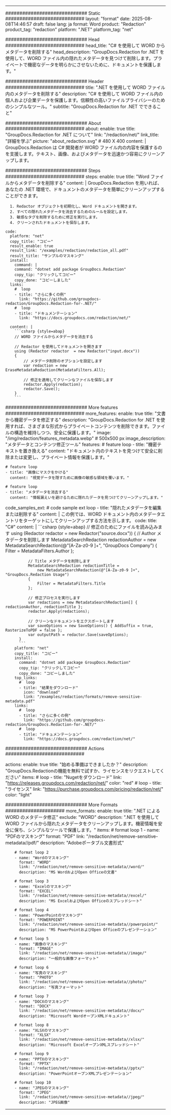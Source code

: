 
---
############################# Static ############################
layout: "format"
date:  2025-08-08T14:46:57
draft: false
lang: ja
format: Word
product: "Redaction"
product_tag: "redaction"
platform: ".NET"
platform_tag: "net"

############################# Head ############################
head_title: "C# を使用して WORD からメタデータを削除する"
head_description: "GroupDocs.Redaction for .NET を使用して、WORD ファイル内の隠れたメタデータを見つけて削除します。プライベートで機密なデータを明らかにさせないために、ドキュメントを保護します。"

############################# Header ############################
title: ".NET を使用して WORD ファイル内のメタデータを削除する" 
description: "C# を使用して WORD ファイル内の個人および企業データを保護します。信頼性の高いファイルプライバシーのためのシンプルなツール。"
subtitle: "GroupDocs.Redaction for .NET でできること" 

############################# About ############################
about:
    enable: true
    title: "GroupDocs.Redaction for .NET について"
    link: "/redaction/net/"
    link_title: "詳細を学ぶ"
    picture: "about_redaction.svg" # 480 X 400
    content: |
       GroupDocs.Redaction は C# 開発者が WORD ファイル内の内容を保護するのを支援します。テキスト、画像、およびメタデータを迅速かつ容易にクリーンアップします。

############################# Steps ############################
steps:
    enable: true
    title: "Word ファイルからメタデータを削除する"
    content: |
      GroupDocs.Redaction を用いれば、あなたの .NET 環境で、ドキュメントのメタデータを簡単にクリーンアップすることができます。
      
      1. Redactor オブジェクトを初期化し、Word ドキュメントを開きます。
      2. すべての隠れたメタデータを消去するためのルールを設定します。
      3. 敏感なタグを削除するために修正を実行します。
      4. クリーンされたドキュメントを保存します。
   
    code:
      platform: "net"
      copy_title: "コピー"
      result_enable: true
      result_link: "/examples/redaction/redaction_all.pdf"
      result_title: "サンプルのマスキング"
      install:
        command: |
        command: "dotnet add package GroupDocs.Redaction"
        copy_tip: "クリックしてコピー"
        copy_done: "コピーしました"
      links:
        #  loop
        - title: "さらに多くの例"
          link: "https://github.com/groupdocs-redaction/GroupDocs.Redaction-for-.NET/"
        #  loop
        - title: "ドキュメンテーション"
          link: "https://docs.groupdocs.com/redaction/net/"
          
      content: |
        ```csharp {style=abap}
        // WORD ファイルからメタデータを消去する

        // Redactor を使用してドキュメントを開きます
        using (Redactor redactor  = new Redactor("input.docx"))
        {
            // メタデータ削除のオプションを設定します
            var redaction = new EraseMetadataRedaction(MetadataFilters.All);
            
            // 修正を適用してクリーンなファイルを保存します
            redactor.Apply(redaction);
            redactor.Save();
        }
        ```            


############################# More features ############################
more_features:
  enable: true
  title: "文書から機密データを修正する"
  description: "GroupDocs.Redaction for .NET を使用すれば、さまざまな形式からプライベートコンテンツを削除できます。ファイルの構造を維持しつつ、安全に保護します。"
  image: "/img/redaction/features_metadata.webp" # 500x500 px
  image_description: "メタデータとコンテンツ修正ツール"
  features:
    # feature loop
    - title: "機密テキストを置き換える"
      content: "ドキュメント内のテキストを見つけて安全に削除または変更し、プライベート情報を保護します。"

    # feature loop
    - title: "画像にマスクをかける"
      content: "視覚データを隠すために画像の敏感な領域を覆います。"

    # feature loop
    - title: "メタデータを消去する"
      content: "情報漏えいを避けるために隠れたデータを見つけてクリーンアップします。"
      
  code_samples_ext:
    # code sample ext loop
    - title: "隠れたメタデータを編集または削除する"
      content: |
        この例では、WORD ドキュメント内のメタデータエントリをターゲットにしてクリーンアップする方法を示します。
      code:
        title: "C#"
        content: |
          ```csharp {style=abap}
          //  修正のためにファイルを読み込みます
          using (Redactor redactor  = new Redactor("source.docx"))
          {
              // Author メタデータを削除します
              MetadataSearchRedaction redactionAuthor = 
                  new MetadataSearchRedaction(@"[A-Za-z0-9 ]+", "GroupDocs Company")
              {
                  Filter = MetadataFilters.Author
              };

              // Title メタデータを削除します
              MetadataSearchRedaction redactionTitle = 
                  new MetadataSearchRedaction(@"[A-Za-z0-9 ]+", "GroupDocs.Redaction Usage")
              {
                  Filter = MetadataFilters.Title
              };

              // 修正プロセスを実行します
              var redactions = new MetadataSearchRedaction[] { redactionAuthor, redactionTitle };
              redactor.Apply(redactions);

              // クリーンなドキュメントをエクスポートします
              var saveOptions = new SaveOptions() { AddSuffix = true, RasterizeToPDF = false };
              var outputPath = redactor.Save(saveOptions);
          }
          ```
        platform: "net"
        copy_title: "コピー"
        install:
          command: "dotnet add package GroupDocs.Redaction"
          copy_tip: "クリックしてコピー"
          copy_done: "コピーしました"
        top_links:
          #  loop
          - title: "結果をダウンロード"
            icon: "download"
            link: "/examples/redaction/formats/remove-sensitive-metadata.pdf"
        links:
          #  loop
          - title: "さらに多くの例"
            link: "https://github.com/groupdocs-redaction/GroupDocs.Redaction-for-.NET/"
          #  loop
          - title: "ドキュメンテーション"
            link: "https://docs.groupdocs.com/redaction/net/"


############################# Actions ############################

actions:
  enable: true
  title: "始める準備はできましたか？"
  description: "GroupDocs.Redactionの機能を無料で試すか、ライセンスをリクエストしてください"
  items:
    #  loop
    - title: "Nugetをダウンロード"
      link: "https://releases.groupdocs.com/redaction/net/"
      color: "red"
        #  loop
    - title: "ライセンス"
      link: "https://purchase.groupdocs.com/pricing/redaction/net/"
      color: "light"


############################# More Formats #####################
more_formats:
    enable: true
    title: ".NET による WORD のメタデータ修正"
    exclude: "WORD"
    description: ".NET を使用して WORD ファイルから隠れたメタデータをクリーンアップします。機密情報を安全に保ち、シンプルなツールで保護します。"
    items: 
        # format loop 1
        - name: "PDFのマスキング"
          format: "PDF"
          link: "/redaction/net/remove-sensitive-metadata//pdf/"
          description: "Adobeポータブル文書形式"

        # format loop 2
        - name: "Wordのマスキング"
          format: "WORD"
          link: "/redaction/net/remove-sensitive-metadata//word/"
          description: "MS WordおよびOpen Officeの文書"
          
        # format loop 3
        - name: "Excelのマスキング"
          format: "EXCEL"
          link: "/redaction/net/remove-sensitive-metadata//excel/"
          description: "MS ExcelおよびOpen Officeのスプレッドシート"

        # format loop 4
        - name: "PowerPointのマスキング"
          format: "POWERPOINT"
          link: "/redaction/net/remove-sensitive-metadata//powerpoint/"
          description: "MS PowerPointおよびOpen Officeのプレゼンテーション"

        # format loop 5
        - name: "画像のマスキング"
          format: "IMAGE"
          link: "/redaction/net/remove-sensitive-metadata//image/"
          description: "一般的な画像フォーマット"

        # format loop 6
        - name: "写真のマスキング"
          format: "PHOTO"
          link: "/redaction/net/remove-sensitive-metadata//photo/"
          description: "写真フォーマット"

        # format loop 7
        - name: "DOCXのマスキング"
          format: "DOCX"
          link: "/redaction/net/remove-sensitive-metadata//docx/"
          description: "Microsoft WordオープンXMLドキュメント"
          
        # format loop 8
        - name: "XLSXのマスキング"
          format: "XLSX"
          link: "/redaction/net/remove-sensitive-metadata//xlsx/"
          description: "Microsoft ExcelオープンXMLスプレッドシート"
          
        # format loop 9
        - name: "PPTXのマスキング"
          format: "PPTX"
          link: "/redaction/net/remove-sensitive-metadata//pptx/"
          description: "PowerPointオープンXMLプレゼンテーション"

        # format loop 10
        - name: "JPEGのマスキング"
          format: "JPEG"
          link: "/redaction/net/remove-sensitive-metadata//jpeg/"
          description: "JPEG画像"


---